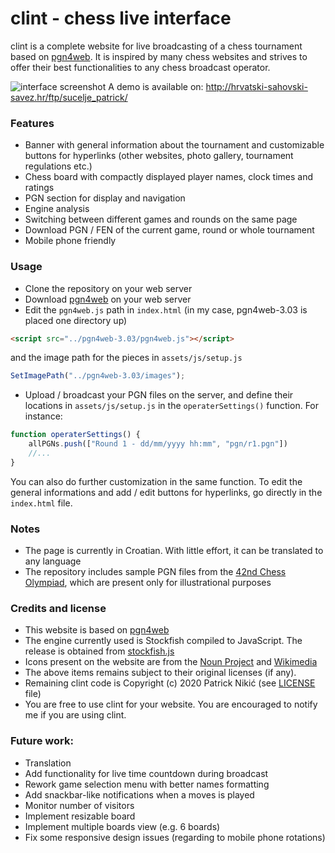 # clint - chess live interface
clint is a complete website for live broadcasting of a chess tournament based on [pgn4web][2]. It is inspired by many chess websites and strives to offer their best functionalities to any chess broadcast operator.

![interface screenshot][1]
A demo is available on: http://hrvatski-sahovski-savez.hr/ftp/sucelje_patrick/

### Features
* Banner with general information about the tournament and customizable buttons for hyperlinks (other websites, photo gallery, tournament regulations etc.) 
* Chess board with compactly displayed player names, clock times and ratings
* PGN section for display and navigation
* Engine analysis
* Switching between different games and rounds on the same page
* Download PGN / FEN of the current game, round or whole tournament
* Mobile phone friendly

### Usage
* Clone the repository on your web server
* Download [pgn4web][2] on your web server
* Edit the `pgn4web.js` path in `index.html` (in my case, pgn4web-3.03 is placed one directory up)
```html
<script src="../pgn4web-3.03/pgn4web.js"></script>
```
and the image path for the pieces in `assets/js/setup.js`
```javascript
SetImagePath("../pgn4web-3.03/images");
```

* Upload / broadcast your PGN files on the server, and define their locations in `assets/js/setup.js` in the `operaterSettings()` function. For instance:
```javascript
function operaterSettings() {
    allPGNs.push(["Round 1 - dd/mm/yyyy hh:mm", "pgn/r1.pgn"])
    //...
}
```
You can also do further customization in the same function. To edit the general informations and add / edit buttons for hyperlinks, go directly in the `index.html` file.

### Notes
* The page is currently in Croatian. With little effort, it can be translated to any language
* The repository includes sample PGN files from the [42nd Chess Olympiad][4], which are present only for illustrational purposes

### Credits and license
* This website is based on [pgn4web][2]
* The engine currently used is Stockfish compiled to JavaScript. The release is obtained from [stockfish.js][3]
* Icons present on the website are from the [Noun Project][5] and [Wikimedia][6]
* The above items remains subject to their original licenses (if any).
* Remaining clint code is Copyright (c) 2020 Patrick Nikić (see [LICENSE][7] file)
* You are free to use clint for your website. You are encouraged to notify me if you are using clint.

### Future work:
* Translation
* Add functionality for live time countdown during broadcast
* Rework game selection menu with better names formatting
* Add snackbar-like notifications when a moves is played
* Monitor number of visitors
* Implement resizable board
* Implement multiple boards view (e.g. 6 boards)
* Fix some responsive design issues (regarding to mobile phone rotations)

[1]: https://i.imgur.com/10SCn7c.png
[2]: http://pgn4web.casaschi.net/
[3]: https://github.com/niklasf/stockfish.js
[4]: https://en.wikipedia.org/wiki/42nd_Chess_Olympiad
[5]: https://thenounproject.com/
[6]: https://www.wikimedia.org/
[7]: https://github.com/pnikic/clint/blob/master/LICENSE
